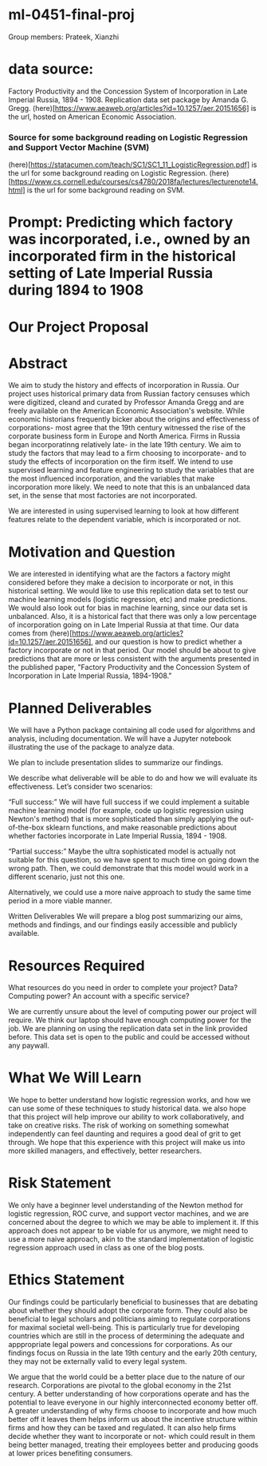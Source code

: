 # ml-0451-final-proj
Group members: Prateek, Xianzhi
# data source:
Factory Productivity and the Concession System of Incorporation in Late Imperial Russia, 1894 - 1908. Replication data set package by Amanda G. Gregg.
(here)[https://www.aeaweb.org/articles?id=10.1257/aer.20151656] is the url, hosted on American Economic Association.
### Source for some background reading on Logistic Regression and Support Vector Machine (SVM)
(here)[https://statacumen.com/teach/SC1/SC1_11_LogisticRegression.pdf] is the url for some background reading on Logistic Regression.
(here)[https://www.cs.cornell.edu/courses/cs4780/2018fa/lectures/lecturenote14.html] is the url for some background reading on SVM.
# Prompt: Predicting which factory was incorporated, i.e., owned by an incorporated firm in the historical setting of Late Imperial Russia during 1894 to 1908
# Our Project Proposal


# Abstract

We aim to study the history and effects of incorporation in Russia. Our project uses historical primary data from Russian factory censuses which were digitized, cleand and curated by Professor Amanda Gregg and are freely available on the American Economic Association's website. While economic historians frequently bicker about the origins and effectiveness of corporations- most agree that the 19th century witnessed the rise of the corporate business form in Europe and North America. Firms in Russia began incorporatinng relatively late- in the late 19th century. We aim to study the factors that may lead to a firm choosing to incorporate- and to study the effects of incorporation on the firm itself. We intend to use supervised learning and feature engineering to study the variables that are the most influenced incorporation, and the variables that make incorporation more likely. We need to note that this is an unbalanced data set, in the sense that most factories are not incorporated. 

We are interested in using supervised learning to look at how different features relate to the dependent variable, which is incorporated or not. 


# Motivation and Question
We are interested in identifying what are the factors a factory might considered before they make a decision to incorporate or not, in this historical setting.
We would like to use this replication data set to test our machine learning models (logistic regression, etc) and make predictions. We would also look out for bias in machine learning, since our data set is unbalanced. Also, it is a historical fact that there was only a low percentage of incorporation going on in Late Imperial Russia at that time. Our data comes from (here)[https://www.aeaweb.org/articles?id=10.1257/aer.20151656], and our question is how to predict whether a factory incorporate or not in that period. Our model should be about to give predictions that are more or less consistent with the arguments presented in the published paper, "Factory Productivity and the Concession System of Incorporation in Late Imperial Russia, 1894-1908."

# Planned Deliverables

We will have a Python package containing all code used for algorithms and analysis, including documentation.
We will have a Jupyter notebook illustrating the use of the package to analyze data.

We plan to include presentation slides to summarize our findings.

We describe what deliverable will be able to do and how we will evaluate its effectiveness. Let’s consider two scenarios:

“Full success:” 
We will have full success if we could implement a suitable machine learning model (for example, code up logistic regression using Newton's method) that is more sophisticated than simply applying the out-of-the-box sklearn functions, and make reasonable predictions about whether factories incorporate in Late Imperial Russia, 1894 - 1908.

“Partial success:” 
Maybe the ultra sophisticated model is actually not suitable for this question, so we have spent to much time on going down the wrong path. Then, we could demonstrate that this model would work in a different scenario, just not this one.

Alternatively, we could use a more naive approach to study the same time period in a more viable manner.

Written Deliverables
We will prepare a blog post summarizing our aims, methods and findings, and our findings easily accessible and publicly available.

# Resources Required
What resources do you need in order to complete your project? Data? Computing power? An account with a specific service?

We are currently unsure about the level of computing power our project will require. We think our laptop should have enough computing power for the job.
We are planning on using the replication data set in the link provided before. This data set is open to the public and could be accessed without any paywall.


# What We Will Learn

We hope to better understand how logistic regression works, and how we can use some of these techniques to study historical data. we also hope that this project will help improve our ability to work collaboratively, and take on creative risks. The risk of working on something somewhat independently can feel daunting and requires a good deal of grit to get through. We hope that this experience with this project will make us into more skilled managers, and effectively, better researchers.

# Risk Statement

We only have a beginner level understanding of the Newton method for logistic regression, ROC curve, and support vector machines, and we are concerned about the degree to which we may be able to implement it. If this approach does not appear to be viable for us anymore, we might need to use a more naive approach, akin to the standard implementation of logistic regression approach used in class as one of the blog posts.


# Ethics Statement

Our findings could be particularly beneficial to businesses that are debating about whether they should adopt the corporate form. They could also be beneficial to legal scholars and politicians aiming to regulate corporations for maximal societal well-being. This is particularly true for developing countries which are still in the process of determining the adequate and apppropriate legal powers and concessions for corporations. As our findings focus on Russia in the late 19th century and the early 20th century, they may not be externally valid to every legal system. 

We argue that the world could be a better place due to the nature of our research. Corporations are pivotal to the global economy in the 21st century. A better understanding of how corporations operate and has the potential to leave everyone in our highly interconnected economy better off. A greater understanding of why firms choose to incorporate and how much better off it leaves them helps inform us about the incentive structure within firms and how they can be taxed and regulated. It can also help firms decide whether they want to incorporate or not- which could result in them being better managed, treating their employees better and producing goods at lower prices benefiting consumers.
